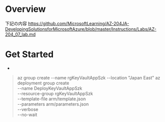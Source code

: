 # Overview
下記の内容
https://github.com/MicrosoftLearning/AZ-204JA-DevelopingSolutionsforMicrosoftAzure/blob/master/Instructions/Labs/AZ-204_07_lab.md

# Get Started
* 
> az group create --name rgKeyVaultAppSzk --location "Japan East"
> az deployment group create \
  --name DeployKeyVaultAppSzk  \
  --resource-group rgKeyVaultAppSzk\
  --template-file arm/template.json \
  --parameters arm/parameters.json \
  --verbose \
  --no-wait 
